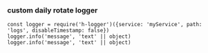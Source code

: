 ### custom daily rotate logger
```
const logger = require('h-logger')({service: 'myService', path: 'logs', disableTimestamp: false})
logger.info('message', 'text' || object)
logger.info('message', 'text' || object)
```